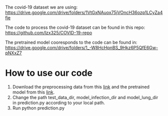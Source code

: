  The covid-19 dataset we are using: https://drive.google.com/drive/folders/1VtGxNAuox75jVOncH36ozp1LCyZa4fje
 
 The code to process the covid-19 dataset can be found in this repo: https://github.com/lzx325/COVID-19-repo
 
 The pretrained model cooresponds to the code can be found in: https://drive.google.com/drive/folders/1_-W8HcHpnBS_9Hkz6P5QfE6Gw-pNXxZ7

# How to use our code

1. Download the preprocessing data from this [link](https://drive.google.com/drive/folders/1g2YDMp4wCALeQLBXi-NsY6eW_wExfHO-?usp=sharing) and the pretrained model from this [link](https://drive.google.com/drive/folders/1ASbqSiKx7d1m1nvSW6h0dba_HlIXA_oq?usp=sharing).
2. Change the path test_data_dir, model_infection_dir and model_lung_dir in prediction.py according to your local path.
3. Run python prediction.py
